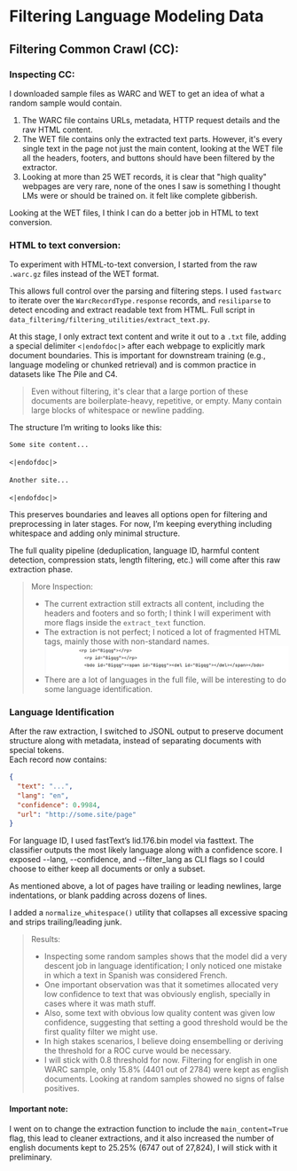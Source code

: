 # Filtering Language Modeling Data

## Filtering Common Crawl (CC):

### Inspecting CC:

I downloaded sample files as WARC and WET to get an idea of what a random 
sample would contain.

1. The WARC file contains URLs, metadata, HTTP request details and the 
raw HTML content.
2. The WET file contains only the extracted text parts. However, it's every single text in the page
not just the main content, looking at the WET file all the headers, footers, and buttons should have been 
filtered by the extractor.
3. Looking at more than 25 WET records, it is clear that "high quality" webpages 
are very rare, none of the ones I saw is something I thought LMs were or should be trained on.
it felt like complete gibberish.

Looking at the WET files, I think I can do a better job in HTML to text conversion.

### HTML to text conversion:

To experiment with HTML-to-text conversion, I started from the raw `.warc.gz` files instead of the WET format. 

This allows full control over the parsing and filtering steps. 
I used `fastwarc` to iterate over the `WarcRecordType.response` records, 
and `resiliparse` to detect encoding and extract readable text from HTML.
Full script in `data_filtering/filtering_utilities/extract_text.py`.

At this stage, I only extract text content and write it out to a `.txt` file, 
adding a special delimiter `<|endofdoc|>` after each webpage to explicitly mark document boundaries. 
This is important for downstream training (e.g., language modeling or chunked retrieval) 
and is common practice in datasets like The Pile and C4. 

> Even without filtering, it's clear that a large portion of these documents are boilerplate-heavy, repetitive, or empty. 
Many contain large blocks of whitespace or newline padding. 

The structure I’m writing to looks like this:

```
Some site content...

<|endofdoc|>

Another site...

<|endofdoc|>
```

This preserves boundaries and leaves all options open for filtering and preprocessing in later stages. 
For now, I’m keeping everything including whitespace and adding only minimal structure. 

The full quality pipeline
(deduplication, language ID, harmful content detection, compression stats, length filtering, etc.) 
will come after this raw extraction phase.

> More Inspection:
> + The current extraction still extracts all content, including the headers and footers and so forth; I think I will experiment with more flags inside the `extract_text` function.
> + The extraction is not perfect; I noticed a lot of fragmented HTML tags, mainly those with non-standard names. ![img.png](writeup_assets/html_conversion_tags_failure.png)
> + There are a lot of languages in the full file, will be interesting to do some language identification.

### Language Identification

After the raw extraction, I switched to JSONL output to preserve document structure along with metadata, instead of 
separating documents with special tokens.  
Each record now contains:

```json
{
  "text": "...",
  "lang": "en",
  "confidence": 0.9984,
  "url": "http://some.site/page"
}
```
For language ID, I used fastText’s lid.176.bin model via fasttext.
The classifier outputs the most likely language along with a confidence score.
I exposed --lang, --confidence, and --filter_lang as CLI flags so I could choose to either keep all documents or only a subset.

As mentioned above, a lot of pages have trailing or leading newlines, large indentations, or blank padding across dozens of lines.

I added a `normalize_whitespace()` utility that collapses all excessive spacing and strips trailing/leading junk.

> Results:
> + Inspecting some random samples shows that the model did a very descent job in language identification; I only noticed one mistake in which a text in Spanish was considered 
> French.
> + One important observation was that it sometimes allocated very low confidence to text that was obviously english, specially in cases where it was math stuff.
> + Also, some text with obvious low quality content was given low confidence, suggesting that setting a good threshold would be the first quality filter we might use.
> + In high stakes scenarios, I believe doing ensembelling or deriving the threshold for a ROC curve would be necessary. 
> + I will stick with 0.8 threshold for now. Filtering for english in one WARC sample, only 15.8% (4401 out of 2784) were kept
> as english documents. Looking at random samples showed no signs of false positives.

#### Important note:

I went on to change the extraction function to include the `main_content=True` flag, this lead to cleaner extractions, and it also increased 
the number of english documents kept to 25.25% (6747 out of 27,824), I will stick with it preliminary.